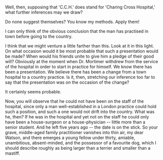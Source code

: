Well, then, supposing that 'C.C.H.' does stand for 'Charing Cross
Hospital,' what further inferences may we draw?

Do none suggest themselves? You know my methods. Apply them!

I can only think of the obvious conclusion that the man has practised
in town before going to the country.

I think that we might venture a little farther than this. Look at it
in this light. On what occasion would it be most probable that such a
presentation would be made? When would his friends unite to give him a
pledge of their good will? Obviously at the moment when Dr. Mortimer
withdrew from the service of the hospital in order to start in practice
for himself. We know there has been a presentation. We believe there has
been a change from a town hospital to a country practice. Is it, then,
stretching our inference too far to say that the presentation was on the
occasion of the change?

It certainly seems probable.

Now, you will observe that he could not have been on the staff of the
hospital, since only a man well-established in a London practice could
hold such a position, and such a one would not drift into the country.
What was he, then? If he was in the hospital and yet not on the staff he
could only have been a house-surgeon or a house-physician -- little more
than a senior student. And he left five years ago -- the date is on the
stick. So your grave, middle-aged family practitioner vanishes into thin
air, my dear Watson, and there emerges a young fellow under thirty,
amiable, unambitious, absent-minded, and the possessor of a favourite
dog, which I should describe roughly as being larger than a terrier and
smaller than a mastiff.
